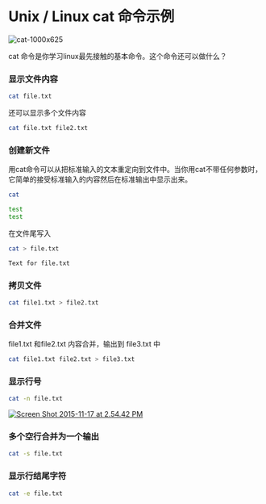 # Unix / Linux cat 命令示例

![cat-1000x625](http://blog.topspeedsnail.com/wp-content/uploads/2015/11/cat-1000x625.jpg)

cat 命令是你学习linux最先接触的基本命令。这个命令还可以做什么？

### 显示文件内容

```bash
cat file.txt
```



还可以显示多个文件内容

```bash
cat file.txt file2.txt
```



### 创建新文件

用cat命令可以从把标准输入的文本重定向到文件中。当你用cat不带任何参数时，它简单的接受标准输入的内容然后在标准输出中显示出来。

```bash
cat

test
test
```



在文件尾写入

```bash
cat > file.txt

Text for file.txt
```



### 拷贝文件

```bash
cat file1.txt > file2.txt
```



###  合并文件

file1.txt 和file2.txt 内容合并，输出到 file3.txt 中

```bash
cat file1.txt file2.txt > file3.txt
```



### 显示行号

```bash
cat -n file.txt
```

[![Screen Shot 2015-11-17 at 2.54.42 PM](http://blog.topspeedsnail.com/wp-content/uploads/2015/11/Screen-Shot-2015-11-17-at-2.54.42-PM.png)](http://blog.topspeedsnail.com/wp-content/uploads/2015/11/Screen-Shot-2015-11-17-at-2.54.42-PM.png)

### 多个空行合并为一个输出

```bash
cat -s file.txt
```



### 显示行结尾字符

```bash
cat -e file.txt
```


